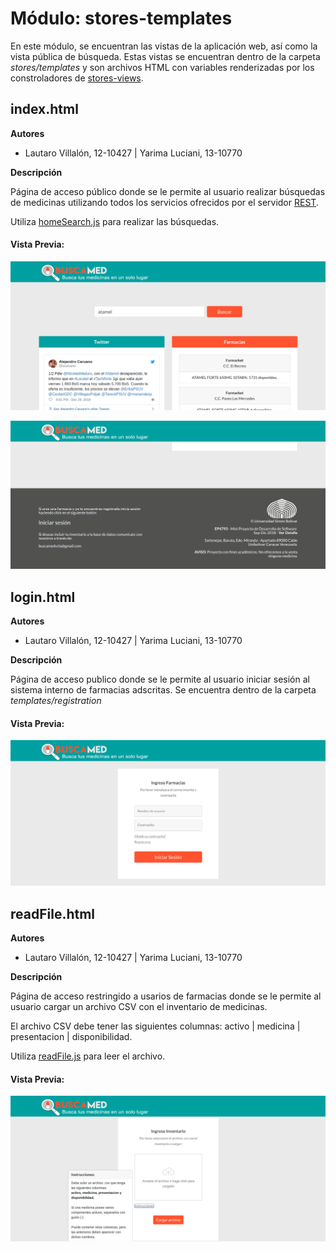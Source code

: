 # Módulo: stores-templates

En este módulo, se encuentran las vistas de la aplicación web, así como la vista pública de búsqueda. Estas vistas se encuentran dentro de la carpeta *stores/templates* y son archivos HTML con variables renderizadas por los constroladores de [stores-views](../../stores/views/).

## index.html

**Autores**

* Lautaro Villalón, 12-10427 | Yarima Luciani, 13-10770

**Descripción**

Página de acceso público donde se le permite al usuario realizar búsquedas de medicinas utilizando todos los servicios ofrecidos por el servidor [REST](../../rest/views/#controladores-de-las-vistas).

Utiliza [homeSearch.js](../../stores/js/homeSearch) para realizar las búsquedas.

#### Vista Previa:
  
![index1](../../img/Index1.png)

![index2](../../img/Index2.png)

## login.html

**Autores**

* Lautaro Villalón, 12-10427 | Yarima Luciani, 13-10770

**Descripción**

Página de acceso publico donde se le permite al usuario iniciar sesión al sistema interno de farmacias adscritas. Se encuentra dentro de la carpeta *templates/registration*

#### Vista Previa:

![index1](../../img/Login.png)


## readFile.html

**Autores**

* Lautaro Villalón, 12-10427 | Yarima Luciani, 13-10770

**Descripción**

Página de acceso restringido a usarios de farmacias donde se le permite al usuario cargar un archivo CSV con el inventario de medicinas.

El archivo CSV debe tener las siguientes columnas: activo | medicina | presentacion | disponibilidad.

Utiliza [readFile.js](../../stores/js/readFile) para leer el archivo. 

#### Vista Previa:
  
![index1](../../img/readFile.png)
